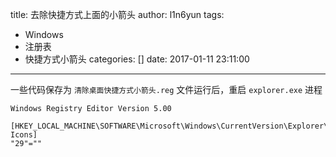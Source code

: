 title: 去除快捷方式上面的小箭头
author: l1n6yun
tags: 
 - Windows
 - 注册表
 - 快捷方式小箭头
categories: []
date: 2017-01-11 23:11:00
---
一些代码保存为 `清除桌面快捷方式小箭头.reg` 文件运行后，重启 `explorer.exe` 进程

```
Windows Registry Editor Version 5.00

[HKEY_LOCAL_MACHINE\SOFTWARE\Microsoft\Windows\CurrentVersion\Explorer\Shell Icons]
"29"=""

```
